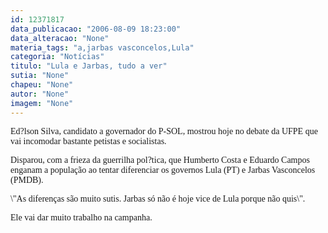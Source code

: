 ```yaml
---
id: 12371817
data_publicacao: "2006-08-09 18:23:00"
data_alteracao: "None"
materia_tags: "a,jarbas vasconcelos,Lula"
categoria: "Notícias"
titulo: "Lula e Jarbas, tudo a ver"
sutia: "None"
chapeu: "None"
autor: "None"
imagem: "None"
---
```

<p><P><FONT face=Verdana>Ed?lson Silva, candidato a governador do P-SOL, mostrou hoje no debate da UFPE que vai incomodar bastante petistas e socialistas.</FONT></P></p>
<p><P><FONT face=Verdana>Disparou, com a frieza da guerrilha pol?tica, que Humberto Costa e Eduardo Campos enganam a população ao tentar diferenciar os governos Lula (PT) e Jarbas Vasconcelos (PMDB).</FONT></P></p>
<p><P><FONT face=Verdana>\"As diferenças são muito sutis. Jarbas só não é hoje vice de Lula porque não quis\".</FONT></P></p>
<p><P><FONT face=Verdana>Ele vai dar muito trabalho na campanha.</FONT></P> </p>
